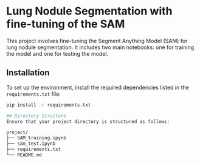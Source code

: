 # Lung Nodule Segmentation with fine-tuning of the SAM

This project involves fine-tuning the Segment Anything Model (SAM) for lung nodule segmentation. It includes two main notebooks: one for training the model and one for testing the model.

## Installation

To set up the environment, install the required dependencies listed in the `requirements.txt` file:

```sh
pip install -r requirements.txt

## Directory Structure
Ensure that your project directory is structured as follows:

project/
├── SAM_training.ipynb
├── sam_test.ipynb
├── requirements.txt
└── README.md
